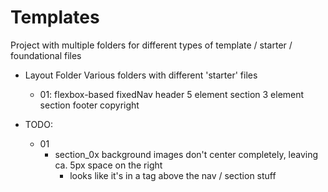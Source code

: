 # Templates

Project with multiple folders for different types of template / starter / foundational files

* Layout Folder
    Various folders with different 'starter' files
    * 01: flexbox-based
        fixedNav
        header
        5 element section
        3 element section
        footer
        copyright

* TODO:
  * 01
    * section_0x background images don't center completely, leaving ca. 5px space on the right
      * looks like it's in a tag above the nav / section stuff
